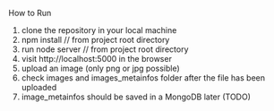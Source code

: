 How to Run
1. clone the repository in your local machine
2. npm install // from project root directory
3. run node server // from project root directory
4. visit http://localhost:5000 in the browser
5. upload an image (only png or jpg possible)
6. check images and images_metainfos folder after the file has been uploaded
7. image_metainfos should be saved in a MongoDB later (TODO)
